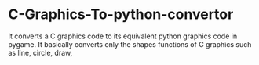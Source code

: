 # C-Graphics-To-python-convertor
It converts a C graphics code to its equivalent python graphics code in pygame. It basically converts only the shapes functions of
C graphics such as line, circle, draw,

